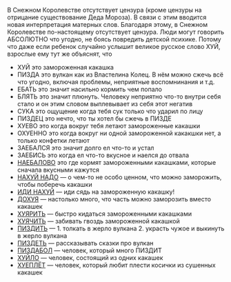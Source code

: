 В Снежном Королевстве отсутствует цензура (кроме цензуры на отрицание существование Деда Мороза).
В связи с этим вводится новая интерпретация матерных слов. 
Благодаря этому, в Снежном Королевстве по-настоящему отсутствует цензура.
Люди могут говорить АБСОЛЮТНО что угодно, не боясь повредить детской психике. 
Потому что даже если ребенок случайно услышит великое русское слово ХУЙ, взрослые ему тут же объяснят, что 

* ХУЙ это замороженная какашка
* ПИЗДА это вулкан как из Властелина Колец. В нём можно сжечь всё что угодно, включая проблемы, неприятные воспомнинания и т.д.
* ЕБАТЬ это значит насильно кормить чем попало
* БЛЯТЬ это значит плюнуть. Человеку неприятно что-то внутри себя стало и он этим словом выплевывает из себя этот негатив
* СУКА это ощущение когда тебя сук только что ударил по лицу
* ПИЗДЕЦ это нечто, что ты хотел бы сжечь в ПИЗДЕ
* ХУЕВО это когда вокруг тебя летают замороженные какашки
* ОХУЕННО это когда вокруг ни одной замороженной какакшки нет, а только конфетки летают
* ЗАЕБАЛСЯ это значит долго ел что-то и устал
* ЗАЕБИСЬ это когда ел что-то вкусное и наелся до отвала
* [НАЕБАЛОВО](https://www.youtube.com/watch?v=ujjpHvOhzp0) это где кормят замороженными какашками, которые сначала вкусными кажутся
* [НАХУЙ НАДО](https://www.youtube.com/watch?v=-AY67DAUvwQ) — о чем-то не особо ценном, что можно заморожить, чтобы поберечь какашки
* [ИДИ НАХУЙ](https://www.youtube.com/watch?v=DaWA4Sl8rdE) — иди сядь на замороженную какашку!
* [ДОХУЯ](https://www.youtube.com/watch?v=1aZ3aN4N5eE) — настолько много, что часть можно заморозить вместо какашек
* [ХУЯРИТЬ](https://war.ukraine.ua/) — быстро кидаться замороженными какашками
* [ХУЯЧИТЬ](https://youtu.be/KdoHIbzLJQI) — забивать гвоздь замороженной какашкой
* [ПИЗДИТЬ](https://www.youtube.com/watch?v=ipAnwilMncI) — 1. толкать в жерло вулкана 2. украсть чужое и выкинуть в жерло вулкана
* [ПИЗДЕТЬ](https://www.youtube.com/watch?v=-T-Ctw5pF-o) — рассказывать сказки про вулкан
* [ПИЗДАБОЛ](https://t.me/lapipetv/61) — человек, который много ПИЗДИ́Т
* [ХУЙЛО](https://ru.wikipedia.org/wiki/%D0%9F%D1%83%D1%82%D0%B8%D0%BD,_%D0%92%D0%BB%D0%B0%D0%B4%D0%B8%D0%BC%D0%B8%D1%80_%D0%92%D0%BB%D0%B0%D0%B4%D0%B8%D0%BC%D0%B8%D1%80%D0%BE%D0%B2%D0%B8%D1%87) — человек, состоящий из одних какашек
* [ХУЕПЛЁТ](https://www.youtube.com/watch?v=iPvB_TcItgQ) — человек, который любит плести косички из сушенных какашек
